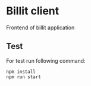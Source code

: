 # Billit client
Frontend of billit application

## Test
For test run following command:

    npm install
    npm run start